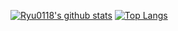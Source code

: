 [![Ryu0118's github stats](https://github-profile-summary-cards.vercel.app/api/cards/profile-details?username=Ryu0118&theme=dracula)](https://github.com/Ryu0118)
[![Top Langs](https://github-readme-stats.vercel.app/api/top-langs/?username=Ryu0118layout=compact)](https://github.com/Ryu0118)
<!---
Ryu0118/Ryu0118 is a ✨ special ✨ repository because its `README.md` (this file) appears on your GitHub profile.
You can click the Preview link to take a look at your changes.
--->
